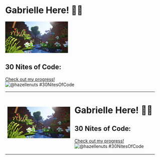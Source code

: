 <h1>Gabrielle Here! 🥨✨</h1>
<div>
  <img src="https://github.com/hazellenuts/hazellenuts/blob/main/minecraft.gif" alt="me" width="200" />
  <div>
    <h2>30 Nites of Code:</h2>
      <p>
        <a href="https://www.codedex.io/@hazellenuts/30-nites-of-code">Check out my progress!</a>  
        <br>
        <img src="https://www.codedex.io/api/petStatus?user=hazellenuts" alt="@hazellenuts #30NitesOfCode" />
      </p>
  </div>
</div>


<table>
  <tr>
    <td>
      <img src="https://github.com/hazellenuts/hazellenuts/blob/main/minecraft.gif" alt="me" width="200" />
    </td>
    <td>
      <h1>Gabrielle Here! 🥨✨</h1>
      <h2>30 Nites of Code:</h2>
      <p>
        <a href="https://www.codedex.io/@hazellenuts/30-nites-of-code">Check out my progress!</a>  
        <br>
        <img src="https://www.codedex.io/api/petStatus?user=hazellenuts" alt="@hazellenuts #30NitesOfCode" />
      </p>
    </td>
  </tr>
</table>
